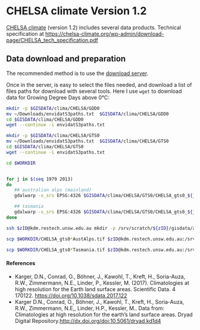 # CHELSA climate Version 1.2

[CHELSA climate](http://chelsa-climate.org/) (version 1.2) includes several data products. Technical specification at https://chelsa-climate.org/wp-admin/download-page/CHELSA_tech_specification.pdf


## Data download and preparation

The recommended method is to use the [download server](https://envicloud.wsl.ch/#/?prefix=chelsa%2Fchelsa_V1).

Once in the server, is easy to select the files needed, and download a list of files paths for download with several tools. Here I use `wget` to download data for Growing Degree Days above 0°C:

```sh
mkdir -p $GISDATA/clima/CHELSA/GDD0
mv ~/Downloads/envidatS3paths.txt  $GISDATA/clima/CHELSA/GDD0
cd $GISDATA/clima/CHELSA/GDD0
wget --continue -i envidatS3paths.txt

mkdir -p $GISDATA/clima/CHELSA/GTS0
mv ~/Downloads/envidatS3paths.txt  $GISDATA/clima/CHELSA/GTS0
cd $GISDATA/clima/CHELSA/GTS0
wget --continue -i envidatS3paths.txt


```

```sh
cd $WORKDIR


for j in $(seq 1979 2013)
do
   ## australian alps (mainland)
   gdalwarp -s_srs EPSG:4326 $GISDATA/clima/CHELSA/GTS0/CHELSA_gts0_${j}_V1.2.1.tif -t_srs '+proj=utm +zone=55 +south +ellps=GRS80 +towgs84=0,0,0,0,0,0,0 +units=m +no_defs ' -te 390989.1 5751747.1 680788.2  6188808.0 -of 'GTiff' CHELSA_gts0_${j}_V1.2.1-AustAlps.tif

   ## tasmania
   gdalwarp -s_srs EPSG:4326 $GISDATA/clima/CHELSA/GTS0/CHELSA_gts0_${j}_V1.2.1.tif -t_srs '+proj=utm +zone=55 +south +ellps=GRS80 +towgs84=0,0,0,0,0,0,0 +units=m +no_defs ' -te 389422 5155864 619304 5482542 -of 'GTiff' CHELSA_gts0_${j}_V1.2.1-Tasmania.tif
done
```

```sh
ssh $zID@kdm.restech.unsw.edu.au mkdir -p /srv/scratch/${zID}/gisdata/aust-alps/CHELSA/GTS

scp $WORKDIR/CHELSA_gts0*AustAlps.tif $zID@kdm.restech.unsw.edu.au:/srv/scratch/${zID}/gisdata/aust-alps/CHELSA/GTS/

scp $WORKDIR/CHELSA_gts0*Tasmania.tif $zID@kdm.restech.unsw.edu.au:/srv/scratch/${zID}/gisdata/aust-alps/CHELSA/GTS/

```



#### References

* Karger, D.N., Conrad, O., Böhner, J., Kawohl, T., Kreft, H., Soria-Auza, R.W., Zimmermann, N.E., Linder, P., Kessler, M. (2017). Climatologies at high resolution for the Earth land surface areas. Scientific Data. 4 170122. https://doi.org/10.1038/sdata.2017.122
* Karger D.N., Conrad, O., Böhner, J., Kawohl, T., Kreft, H., Soria-Auza, R.W., Zimmermann, N.E,, Linder, H.P., Kessler, M.. Data from: Climatologies at high resolution for the earth’s land surface areas. Dryad Digital Repository.http://dx.doi.org/doi:10.5061/dryad.kd1d4
